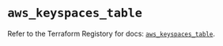 # `aws_keyspaces_table`

Refer to the Terraform Registory for docs: [`aws_keyspaces_table`](https://registry.terraform.io/providers/hashicorp/aws/5.13.0/docs/resources/keyspaces_table).
